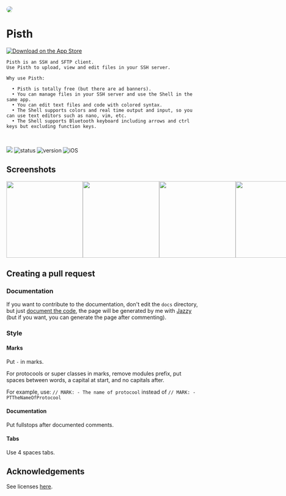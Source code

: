 <img style="border-radius: 25px;" src="https://raw.githubusercontent.com/ColdGrub1384/Pisth/master/Pisth/Assets.xcassets/AppIcon.appiconset/Icon-App-60x60%402x.png">

# Pisth

<a href="https://itunes.apple.com/us/app/pisth/id1331070425?ls=1&mt=8"><img alt="Download on the App Store" src="https://pisth.github.io/appstorebadge.svg"/></a>

```
Pisth is an SSH and SFTP client.
Use Pisth to upload, view and edit files in your SSH server.

Why use Pisth:

  • Pisth is totally free (but there are ad banners).
  • You can manage files in your SSH server and use the Shell in the same app.
  • You can edit text files and code with colored syntax.
  • The Shell supports colors and real time output and input, so you can use text editors such as nano, vim, etc.
  • The Shell supports Bluetooth keyboard including arrows and ctrl keys but excluding function keys.
```
<br/>

<a href="https://pisth.github.io/docs"><img src="https://pisth.github.io/docs/badge.svg"></a>
![status](https://img.shields.io/badge/status-stable-green.svg)
![version](https://img.shields.io/badge/version-4.0-orange.svg)
![iOS](https://img.shields.io/badge/iOS-10.0%2B-green.svg)

## Screenshots
<div style="display: flex;">
<img style="float:left; display:inline-block;" src="https://pisth.github.io/screenshots/1.PNG" width=200px>
<img style="float:left; display:inline-block;" src="https://pisth.github.io/screenshots/2.PNG" width=200px>
<img style="float:left; display:inline-block;" src="https://pisth.github.io/screenshots/3.jpeg" width=200px>
<img style="float:left; display:inline-block;" src="https://pisth.github.io/screenshots/4.PNG" width=200px>
<img style="float:left; display:inline-block;" src="https://pisth.github.io/screenshots/5.PNG" width=200px>
</div>

## Creating a pull request

### Documentation

If you want to contribute to the documentation, don't edit the `docs` directory, but just [document the code](http://nshipster.com/swift-documentation/), the page will be generated by me with [Jazzy](https://github.com/realm/jazzy) (but if you want, you can generate the page after commenting).

### Style

#### Marks
Put `-` in marks.

For protocools or super classes in marks, remove modules prefix, put spaces between words, a capital at start, and no capitals after.
 
For example, use: `// MARK: - The name of protocool` instead of `// MARK: - PTTheNameOfProtocool`

#### Documentation
Put fullstops after documented comments.

#### Tabs
Use 4 spaces tabs.

## Acknowledgements
See licenses [here](http://htmlpreview.github.io/?https://github.com/ColdGrub1384/Pisth/blob/master/Pisth/Licenses.html).

